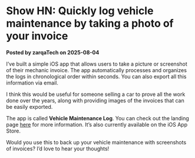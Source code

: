 # Show HN: Quickly log vehicle maintenance by taking a photo of your invoice

**Posted by zarqaTech on 2025-08-04**

I’ve built a simple iOS app that allows users to take a picture or screenshot of their mechanic invoice. The app automatically processes and organizes the logs in chronological order within seconds. You can also export all this information via email.

I think this would be useful for someone selling a car to prove all the work done over the years, along with providing images of the invoices that can be easily exported.

The app is called **Vehicle Maintenance Log**. You can check out the landing page [here](https://vehiclemaintenancelogapp.com) for more information. It’s also currently available on the iOS App Store.

Would you use this to back up your vehicle maintenance with screenshots of invoices? I’d love to hear your thoughts!